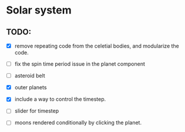 # Solar system

## TODO:
- [x] remove repeating code from the celetial bodies, and modularize the code.
- [ ] fix the spin time period issue in the planet component
- [ ] asteroid belt
- [x] outer planets
- [x] include a way to control the timestep.
- [ ] slider for timestep
- [ ] moons rendered conditionally by clicking the planet.

